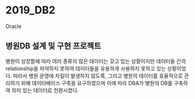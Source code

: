 # 2019_DB2
Oracle

## 병원DB 설계 및 구현 프로젝트
병원이 성장함에 따라 여러 종류의 많은 데이터는 갖고 있는 상황이지만 데이터들 간의 relationship을 파악하지 못하여 데이터들을 유용하게 사용하지 못하고 있는 상황이었다.
따라서 병원 운영에 차질이 발생하지 않도록, 그리고 병원의 데이터를 효율적으로 관리하기 위해 데이터베이스 구축을 요구하였으며 이에 따라 DBA가 병원의 DB를 구축하여 의미 있는 데이터로 전환시켰다.

